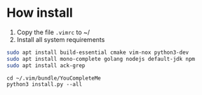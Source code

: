 # How install
1. Copy the file `.vimrc` to ~/
2. Install all system requirements
  ```bash
  sudo apt install build-essential cmake vim-nox python3-dev
  sudo apt install mono-complete golang nodejs default-jdk npm
  sudo apt install ack-grep
  ```
  ```
  cd ~/.vim/bundle/YouCompleteMe
  python3 install.py --all
  ```
